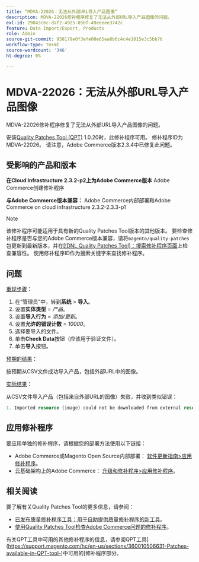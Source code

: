 ```yaml
---
title: “MDVA-22026：无法从外部URL导入产品图像”
description: MDVA-22026修补程序修复了无法从外部URL导入产品图像的问题。
exl-id: 29043c6c-daf2-4925-85bf-49eeeee3742c
feature: Data Import/Export, Products
role: Admin
source-git-commit: 958179e0f3efe08e65ea8b0c4c4e1015e3c5bb76
workflow-type: tm+mt
source-wordcount: '346'
ht-degree: 0%

---
```


# MDVA-22026：无法从外部URL导入产品图像

MDVA-22026修补程序修复了无法从外部URL导入产品图像的问题。

安装[Quality Patches Tool (QPT)](/help/announcements/adobe-commerce-announcements/magento-quality-patches-released-new-tool-to-self-serve-quality-patches.md) 1.0.20时，此修补程序可用。 修补程序ID为MDVA-22026。 请注意，Adobe Commerce版本2.3.4中已修复此问题。

## 受影响的产品和版本

**在Cloud Infrastructure 2.3.2-p2上为Adobe Commerce版本** Adobe Commerce创建修补程序

**与Adobe Commerce版本兼容：** Adobe Commerce内部部署和Adobe Commerce on cloud infrastructure 2.3.2-2.3.3-p1

>[!NOTE]
>
>该修补程序可能适用于具有新的Quality Patches Tool版本的其他版本。 要检查修补程序是否与您的Adobe Commerce版本兼容，请将`magento/quality-patches`包更新到最新版本，并在[[!DNL Quality Patches Tool]：搜索修补程序页面](https://devdocs.magento.com/quality-patches/tool.html#patch-grid)上检查兼容性。 使用修补程序ID作为搜索关键字来查找修补程序。

## 问题

<u>重现步骤</u>：

1. 在“管理员”中，转到&#x200B;**系统** > **导入**。
1. 设置&#x200B;**实体类型** = *产品*。
1. 设置&#x200B;**导入行为** = *添加/更新*。
1. 设置&#x200B;**允许的错误计数** = *10000*。
1. 选择要导入的文件。
1. 单击&#x200B;**Check Data**&#x200B;按钮（应该用于验证文件）。
1. 单击&#x200B;**导入**&#x200B;按钮。

<u>预期的结果</u>：

按预期从CSV文件成功导入产品，包括外部URL中的图像。

<u>实际结果</u>：

从CSV文件导入产品（包括来自外部URL的图像）失败，并收到类似错误：

```php
1. Imported resource (image) could not be downloaded from external resource due to timeout or access permissions in row(s): 4, 5, 8, 9, 16, 18, 20, 21, 22, 23, 26, 27, 28, 52, 53, 55, 58, 63, 70, 71, 77, 78, 83, 84, 91
```

## 应用修补程序

要应用单独的修补程序，请根据您的部署方法使用以下链接：

* Adobe Commerce或Magento Open Source内部部署： [软件更新指南>应用修补程序](https://devdocs.magento.com/guides/v2.4/comp-mgr/patching.html)。
* 云基础架构上的Adobe Commerce： [升级和修补程序>应用修补程序](https://devdocs.magento.com/cloud/project/project-patch.html)。

## 相关阅读

要了解有关Quality Patches Tool的更多信息，请参阅：

* [已发布质量修补程序工具：用于自助提供质量修补程序的新工具](/help/announcements/adobe-commerce-announcements/magento-quality-patches-released-new-tool-to-self-serve-quality-patches.md)。
* [使用Quality Patches Tool检查Adobe Commerce问题的修补程序](/help/support-tools/patches-available-in-qpt-tool/check-patch-for-magento-issue-with-magento-quality-patches.md)。

有关QPT工具中可用的其他修补程序的信息，请参阅QPT工具](https://support.magento.com/hc/en-us/sections/360010506631-Patches-available-in-QPT-tool-)中可用的[修补程序部分。
